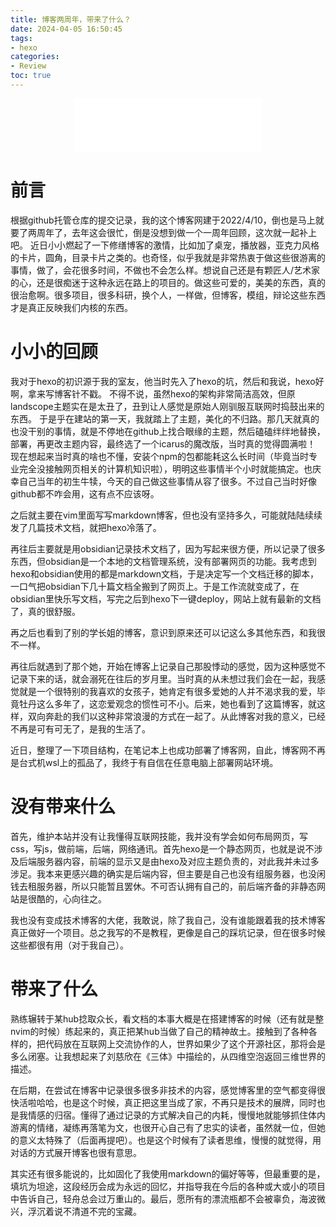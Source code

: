 ```yaml
---
title: 博客两周年，带来了什么？
date: 2024-04-05 16:50:45
tags:
- hexo
categories:
- Review
toc: true
---
```


<div style="text-align: center;">
    <iframe frameborder="no" border="0" marginwidth="0" marginheight="0" width=300 height=86 src="//music.163.com/outchain/player?type=2&id=2049420888&auto=0&height=66"></iframe>
</div>

# 前言
根据github托管仓库的提交记录，我的这个博客网建于2022/4/10，倒也是马上就要了两周年了，去年这会很忙，倒是没想到做一个一周年回顾，这次就一起补上吧。
近日小小燃起了一下修缮博客的激情，比如加了桌宠，播放器，亚克力风格的卡片，圆角，目录卡片之类的。也奇怪，似乎我就是非常热衷于做这些很游离的事情，做了，会花很多时间，不做也不会怎么样。想说自己还是有颗匠人/艺术家的心，还是很痴迷于这种永远在路上的项目的。做这些可爱的，美美的东西，真的很治愈啊。很多项目，很多科研，换个人，一样做，但博客，模组，辩论这些东西才是真正反映我们内核的东西。

# 小小的回顾
我对于hexo的初识源于我的室友，他当时先入了hexo的坑，然后和我说，hexo好啊，拿来写博客针不戳。
不得不说，虽然hexo的架构非常简洁高效，但原landscope主题实在是太丑了，丑到让人感觉是原始人刚驯服互联网时捣鼓出来的东西。
于是乎在建站的第一天，我就踏上了主题，美化的不归路。那几天就真的也没干别的事情，就是不停地在github上找合眼缘的主题，然后磕磕绊绊地替换，部署，再更改主题内容，最终选了一个icarus的魔改版，当时真的觉得圆满啦！
现在想起来当时真的啥也不懂，安装个npm的包都能耗这么长时间（毕竟当时专业完全没接触网页相关的计算机知识啦），明明这些事情半个小时就能搞定。也庆幸自己当年的初生牛犊，今天的自己做这些事情从容了很多。不过自己当时好像github都不咋会用，这有点不应该呀。

之后就主要在vim里面写写markdown博客，但也没有坚持多久，可能就陆陆续续发了几篇技术文档，就把hexo冷落了。

再往后主要就是用obsidian记录技术文档了，因为写起来很方便，所以记录了很多东西，但obsidian是一个本地的文档管理系统，没有部署网页的功能。我考虑到hexo和obsidian使用的都是markdown文档，于是决定写一个文档迁移的脚本，一口气把obsidian下几十篇文档全搬到了网页上。于是工作流就变成了，在obsidian里快乐写文档，写完之后到hexo下一键deploy，网站上就有最新的文档了，真的很舒服。

再之后也看到了别的学长姐的博客，意识到原来还可以记这么多其他东西，和我很不一样。

再往后就遇到了那个她，开始在博客上记录自己那股悸动的感觉，因为这种感觉不记录下来的话，就会溺死在往后的岁月里。当时真的从未想过我们会在一起，我感觉就是一个很特别的我喜欢的女孩子，她肯定有很多爱她的人并不渴求我的爱，毕竟牡丹这么多年了，这恋爱观念的惯性可不小。后来，她也看到了这篇博客，就这样，双向奔赴的我们以这种非常浪漫的方式在一起了。从此博客对我的意义，已经不再是可有可无了，是我的生活了。

近日，整理了一下项目结构，在笔记本上也成功部署了博客网，自此，博客网不再是台式机wsl上的孤品了，我终于有自信在任意电脑上部署网站环境。

# 没有带来什么
首先，维护本站并没有让我懂得互联网技能，我并没有学会如何布局网页，写css，写js，做前端，后端，网络通讯。首先hexo是一个静态网页，也就是说不涉及后端服务器内容，前端的显示又是由hexo及对应主题负责的，对此我并未过多涉足。我本来更感兴趣的确实是后端内容，但主要是自己也没有组服务器，也没闲钱去租服务器，所以只能暂且罢休。不可否认拥有自己的，前后端齐备的非静态网站是很酷的，心向往之。

我也没有变成技术博客的大佬，我敢说，除了我自己，没有谁能跟着我的技术博客真正做好一个项目。总之我写的不是教程，更像是自己的踩坑记录，但在很多时候这些都很有用（对于我自己）。

# 带来了什么
熟练辗转于某hub捻取众长，看文档的本事大概是在搭建博客的时候（还有就是整nvim的时候）练起来的，真正把某hub当做了自己的精神故土。接触到了各种各样的，把代码放在互联网上交流协作的人，世界如果少了这个开源社区，那将会是多么闭塞。让我想起来了刘慈欣在《三体》中描绘的，从四维空泡返回三维世界的描述。

在后期，在尝试在博客中记录很多很多非技术的内容，感觉博客里的空气都变得很快活啦哈哈，也是这个时候，真正把这里当成了家，不再只是技术的展牌，同时也是我情感的归宿。懂得了通过记录的方式解决自己的内耗，慢慢地就能够抓住体内游离的情绪，凝练再落笔为文，也很开心自己有了忠实的读者，虽然就一位，但她的意义太特殊了（后面再提吧）。也是这个时候有了读者思维，慢慢的就觉得，用对话的方式展开博客也很有意思。

其实还有很多能说的，比如固化了我使用markdown的偏好等等，但最重要的是，填坑为坦途，这段经历会成为永远的回忆，并指导我在今后的各种或大或小的项目中告诉自己，轻舟总会过万重山的。最后，愿所有的漂流瓶都不会被辜负，海波微兴，浮沉着说不清道不完的宝藏。

